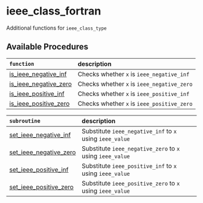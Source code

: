 # ieee_class_fortran

Additional functions for `ieee_class_type`

## Available Procedures

|`function`|description|
|:---------|:----------|
|[is_ieee_negative_inf](https://dscf-1224.github.io/ieee_class_fortran/interface/is_ieee_negative_inf.html)|Checks whether `x` is `ieee_negative_inf`|
|[is_ieee_negative_zero](https://dscf-1224.github.io/ieee_class_fortran/interface/is_ieee_negative_zero.html)|Checks whether `x` is `ieee_negative_zero`|
|[is_ieee_positive_inf](https://dscf-1224.github.io/ieee_class_fortran/interface/is_ieee_positive_inf.html)|Checks whether `x` is `ieee_positive_inf`|
|[is_ieee_positive_zero](https://dscf-1224.github.io/ieee_class_fortran/interface/is_ieee_positive_zero.html)|Checks whether `x` is `ieee_positive_zero`|

|`subroutine`|description|
|:-----------|:----------|
|[set_ieee_negative_inf](https://dscf-1224.github.io/ieee_class_fortran/interface/set_ieee_negative_inf.html)|Substitute `ieee_negative_inf` to `x` using `ieee_value`|
|[set_ieee_negative_zero](https://dscf-1224.github.io/ieee_class_fortran/interface/set_ieee_negative_zero.html)|Substitute `ieee_negative_zero` to `x` using `ieee_value`|
|[set_ieee_positive_inf](https://dscf-1224.github.io/ieee_class_fortran/interface/set_ieee_positive_inf.html)|Substitute `ieee_positive_inf` to `x` using `ieee_value`|
|[set_ieee_positive_zero](https://dscf-1224.github.io/ieee_class_fortran/interface/set_ieee_positive_zero.html)|Substitute `ieee_positive_zero` to `x` using `ieee_value`|

<!-- EOF -->
